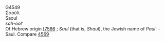 G4549  
Σαούλ  
Saoul  
*sah-ool‘*  
Of Hebrew origin \[[7586](h7586) ; *Saul* (that is, *Shaul*), the Jewish
name of *Paul*: - Saul. Compare [4569](g4569)  
